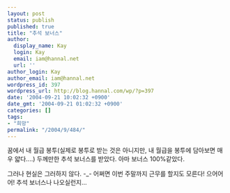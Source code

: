 ```yaml
---
layout: post
status: publish
published: true
title: "추석 보너스"
author:
  display_name: Kay
  login: Kay
  email: iam@hannal.net
  url: ''
author_login: Kay
author_email: iam@hannal.net
wordpress_id: 397
wordpress_url: http://blog.hannal.com/wp/?p=397
date: '2004-09-21 10:02:32 +0900'
date_gmt: '2004-09-21 01:02:32 +0900'
categories: []
tags:
- "희망"
permalink: "/2004/9/484/"
---
```

<p>꿈에서 내 월급 봉투(실제로 봉투로 받는 것은 아니지만, 내 월급을 봉투에 담아보면 매우 얇다....) 두께만한 추석 보너스를 받았다. 아마 보너스 100%같았다.</p>
<p>그러나 현실은 그러하지 않다. -_- 어쩌면 이번 주말까지 근무를 할지도 모른다! 으어어어! 추석 보너스나 나오실런지...</p>
